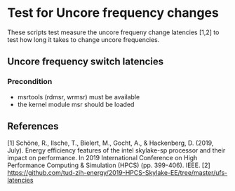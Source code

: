 # Test for Uncore frequency changes

These scripts test measure the uncore frequeny change latencies [1,2] to test how long it takes to change uncore frequencies.

## Uncore frequency switch latencies

### Precondition

- msrtools (rdmsr, wrmsr) must be available
- the kernel module msr should be loaded

## References

[1] Schöne, R., Ilsche, T., Bielert, M., Gocht, A., & Hackenberg, D. (2019, July). Energy efficiency features of the intel skylake-sp processor and their impact on performance. In 2019 International Conference on High Performance Computing & Simulation (HPCS) (pp. 399-406). IEEE.
[2] https://github.com/tud-zih-energy/2019-HPCS-Skylake-EE/tree/master/ufs-latencies
